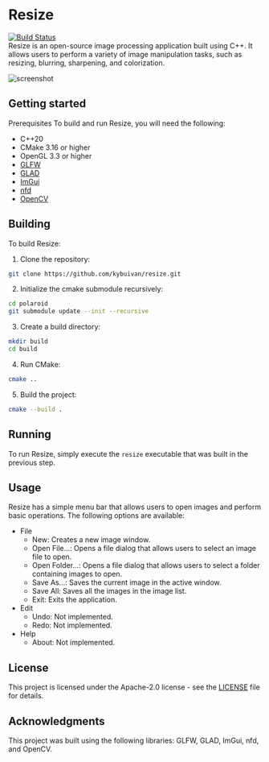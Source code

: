# Resize
[![Build Status](https://github.com/kybuivan/resize/actions/workflows/windows.yml/badge.svg)](https://github.com/kybuivan/resize/actions)  
Resize is an open-source image processing application built using C++. It allows users to perform a variety of image manipulation tasks, such as resizing, blurring, sharpening, and colorization.

![screenshot](/screenshot/Capture1.PNG "screenshot")

## Getting started
Prerequisites
To build and run Resize, you will need the following:

- C++20
- CMake 3.16 or higher
- OpenGL 3.3 or higher
- [GLFW](https://github.com/glfw/glfw)
- [GLAD](https://github.com/Dav1dde/glad)
- [ImGui](https://github.com/ocornut/imgui)
- [nfd](https://github.com/mlabbe/nativefiledialog)
- [OpenCV](https://github.com/opencv/opencv)

## Building
To build Resize:

1. Clone the repository:
```bash
git clone https://github.com/kybuivan/resize.git
```
2. Initialize the cmake submodule recursively:
```bash
cd polaroid
git submodule update --init --recursive
```
3. Create a build directory:
```bash
mkdir build
cd build
```
4. Run CMake:
```bash
cmake ..
```
5. Build the project:
```bash
cmake --build .
```

## Running
To run Resize, simply execute the `resize` executable that was built in the previous step.

## Usage
Resize has a simple menu bar that allows users to open images and perform basic operations. The following options are available:

- File
	- New: Creates a new image window.
	- Open File...: Opens a file dialog that allows users to select an image file to open.
	- Open Folder...: Opens a file dialog that allows users to select a folder containing images to open.
	- Save As...: Saves the current image in the active window.
	- Save All: Saves all the images in the image list.
	- Exit: Exits the application.
- Edit
	- Undo: Not implemented.
	- Redo: Not implemented.
- Help
	- About: Not implemented.

## License
This project is licensed under the Apache-2.0 license - see the [LICENSE](https://github.com/kybuivan/resize/blob/main/LICENSE) file for details.

## Acknowledgments
This project was built using the following libraries: GLFW, GLAD, ImGui, nfd, and OpenCV.